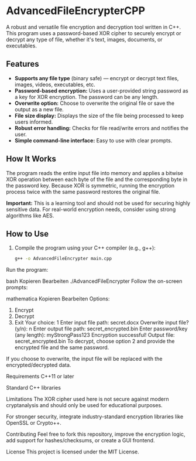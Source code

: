 # AdvancedFileEncrypterCPP

A robust and versatile file encryption and decryption tool written in C++. This program uses a password-based XOR cipher to securely encrypt or decrypt any type of file, whether it's text, images, documents, or executables.

## Features

- **Supports any file type** (binary safe) — encrypt or decrypt text files, images, videos, executables, etc.
- **Password-based encryption:** Uses a user-provided string password as a key for XOR encryption. The password can be any length.
- **Overwrite option:** Choose to overwrite the original file or save the output as a new file.
- **File size display:** Displays the size of the file being processed to keep users informed.
- **Robust error handling:** Checks for file read/write errors and notifies the user.
- **Simple command-line interface:** Easy to use with clear prompts.

## How It Works

The program reads the entire input file into memory and applies a bitwise XOR operation between each byte of the file and the corresponding byte in the password key. Because XOR is symmetric, running the encryption process twice with the same password restores the original file.

**Important:** This is a learning tool and should not be used for securing highly sensitive data. For real-world encryption needs, consider using strong algorithms like AES.

## How to Use

1. Compile the program using your C++ compiler (e.g., g++):

   ```bash
   g++ -o AdvancedFileEncrypter main.cpp
Run the program:

bash
Kopieren
Bearbeiten
./AdvancedFileEncrypter
Follow the on-screen prompts:

mathematica
Kopieren
Bearbeiten
Options:
1. Encrypt
2. Decrypt
0. Exit
Your choice: 1
Enter input file path: secret.docx
Overwrite input file? (y/n): n
Enter output file path: secret_encrypted.bin
Enter password/key (any length): myStrongPass123
Encryption successful!
Output file: secret_encrypted.bin
To decrypt, choose option 2 and provide the encrypted file and the same password.

If you choose to overwrite, the input file will be replaced with the encrypted/decrypted data.

Requirements
C++11 or later

Standard C++ libraries

Limitations
The XOR cipher used here is not secure against modern cryptanalysis and should only be used for educational purposes.

For stronger security, integrate industry-standard encryption libraries like OpenSSL or Crypto++.

Contributing
Feel free to fork this repository, improve the encryption logic, add support for hashes/checksums, or create a GUI frontend.

License
This project is licensed under the MIT License.
